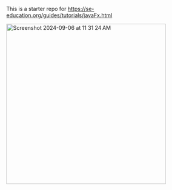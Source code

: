 This is a starter repo for https://se-education.org/guides/tutorials/javaFx.html


<img width="421" alt="Screenshot 2024-09-06 at 11 31 24 AM" src="https://github.com/user-attachments/assets/b662c8a8-d753-4653-a0b0-413ceef961ef">
